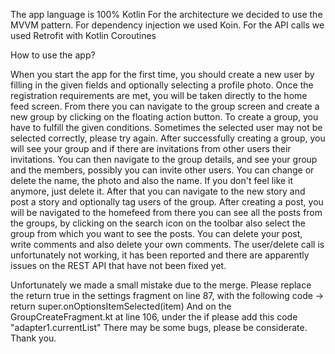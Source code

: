 The app language is 100% Kotlin
For the architecture we decided to use the MVVM pattern.
For dependency injection we used Koin.
For the API calls we used Retrofit with Kotlin Coroutines 


How to use the app?

When you start the app for the first time, you should create a new user by filling in the given fields and optionally selecting a profile photo.
Once the registration requirements are met, you will be taken directly to the home feed screen. From there you can navigate to the group screen and create a new group by clicking on the floating action button. To create a group, you have to fulfill the given conditions. Sometimes the selected user may not be selected correctly, please try again. After successfully creating a group, you will see your group and if there are invitations from other users their invitations. You can then navigate to the group details, and see your group and the members, possibly you can invite other users. You can change or delete the name, the photo and also the name. If you don't feel like it anymore, just delete it. After that you can navigate to the new story and post a story and optionally tag users of the group.
After creating a post, you will be navigated to the homefeed from there you can see all the posts from the groups, by clicking on the search icon on the toolbar also select the group from which you want to see the posts. You can delete your post, write comments and also delete your own comments. 
The user/delete call is unfortunately not working, it has been reported and there are apparently issues on the REST API that have not been fixed yet.



Unfortunately we made a small mistake due to the merge.
Please replace the return true in the settings fragment on line 87, with the following code -> return super.onOptionsItemSelected(item)
And on the GroupCreateFragment.kt at line 106, under the if please add this code "adapter1.currentList"
There may be some bugs, please be considerate.
Thank you.

